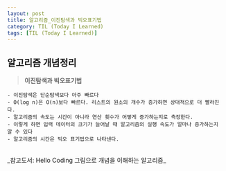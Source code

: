 ```yaml
---
layout: post
title: 알고리즘_이진탐색과 빅오표기법
category: TIL (Today I Learned)
tags: [TIL (Today I Learned)]
---
```


## 알고리즘 개념정리

> **이진탐색과 빅오표기법**

    - 이진탐색은 단순탐색보다 아주 빠르다
    - O(log n)은 O(n)보다 빠르다. 리스트의 원소의 개수가 증가하면 상대적으로 더 빨라진다.
    - 알고리즘의 속도는 시간이 아니라 연산 횟수가 어떻게 증가하는지로 측정한다.
    - 이렇게 하면 입력 데이터의 크기가 늘어날 때 알고리즘의 실행 속도가 얼마나 증가하는지 알 수 있다
    - 알고리즘의 시간은 빅오 표기법으로 나타낸다.

  <br>
_참고도서: Hello Coding 그림으로 개념을 이해하는 알고리즘_
